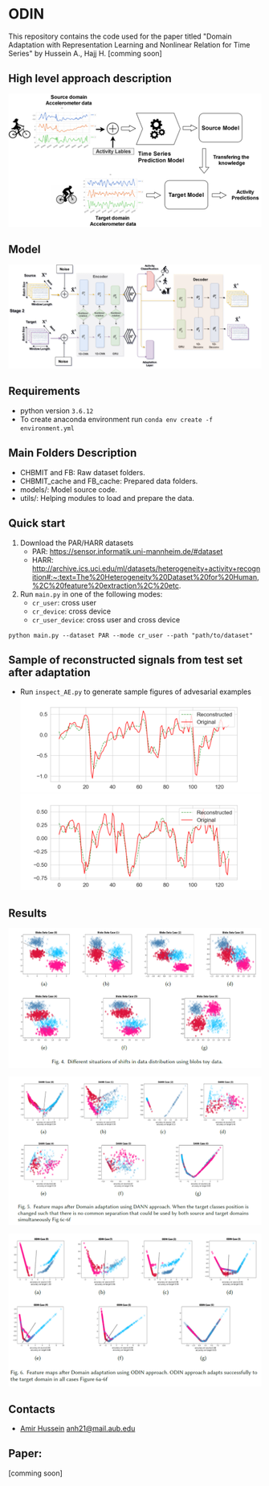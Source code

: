 # ODIN

This repository contains the code used for the paper titled "Domain Adaptation with Representation Learning and Nonlinear Relation for Time Series" by Hussein A., Hajj H. [comming soon] 

## High level approach description

![Alt text](images/high_level.png?raw=true "proposed_approach")

## Model

![Alt text](images/DA_AE_soft.png?raw=true "proposed_approach")

## Requirements

- python version ` 3.6.12 `
- To create anaconda environment run `conda env create -f environment.yml`

## Main Folders Description

- CHBMIT and FB: Raw dataset folders. 
- CHBMIT_cache and FB_cache: Prepared data folders.
- models/: Model source code.
- utils/: Helping modules to load and prepare the data.


## Quick start

1. Download the PAR/HARR datasets
    - PAR: https://sensor.informatik.uni-mannheim.de/#dataset
    - HARR: http://archive.ics.uci.edu/ml/datasets/heterogeneity+activity+recognition#:~:text=The%20Heterogeneity%20Dataset%20for%20Human,%2C%20feature%20extraction%2C%20etc.
2. Run ```main.py``` in one of the following modes: 
    - `cr_user`: cross user
    - `cr_device`: cross device 
    - `cr_user_device`: cross user and cross device

```
python main.py --dataset PAR --mode cr_user --path "path/to/dataset"
```



## Sample of reconstructed signals from test set after adaptation

- Run ```inspect_AE.py``` to generate sample figures of advesarial examples 
![Alt text](images/Figure_1.png?raw=true "rec1")
![Alt text](images/Figure_2.png?raw=true "rec2")


## Results

![Alt text](images/shifts.png?raw=true "shifts")

![Alt text](images/shifts_dann.png?raw=true "shifts_dann")

![Alt text](images/shifts_odin.png?raw=true "shifts_odin")

## Contacts

- [Amir Hussein](https://github.com/AmirHussein96) anh21@mail.aub.edu 


## Paper:
[comming soon]

